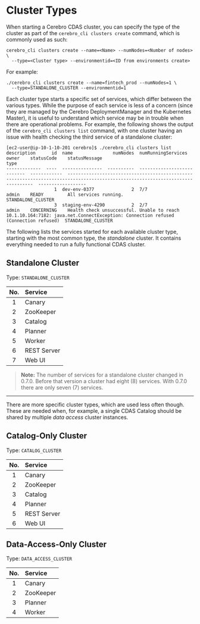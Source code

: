 # Cluster Types

When starting a Cerebro CDAS cluster, you can specify the type of the cluster as part
of the `cerebro_cli clusters create` command, which is commonly used as such:

```shell
cerebro_cli clusters create --name=<Name> --numNodes=<Number of nodes> \
  --type=<Cluster type> --environmentid=<ID from environments create>
```

For example:
```shell
./cerebro_cli clusters create --name=fintech_prod --numNodes=1 \
  --type=STANDALONE_CLUSTER --environmentid=1
```

Each cluster type starts a specific set of services, which differ between the various
types. While the purpose of each service is less of a concern (since they are managed
by the Cerebro DeploymentManager and the Kubernetes Master), it is useful to understand
which service may be in trouble when there are operational problems. For example, the
following shows the output of the `cerebro_cli clusters list` command, with one
cluster having an issue with health checking the third service of a standalone cluster:

```shell
[ec2-user@ip-10-1-10-201 cerebro]$ ./cerebro_cli clusters list
description      id  name               numNodes  numRunningServices    owner    statusCode    statusMessage                                                                                                                    type
-------------  ----  ---------------  ----------  --------------------  -------  ------------  -------------------------------------------------------------------------------------------------------------------------------  ------------------
                  1  dev-env-0377              2  7/7                   admin    READY         All services running.                                                                                                            STANDALONE_CLUSTER
                  3  staging-env-4290          2  2/7                   admin    CONCERNING    Health check unsuccessful. Unable to reach 10.1.10.164:7182: java.net.ConnectException: Connection refused (Connection refused)  STANDALONE_CLUSTER
```

The following lists the services started for each available cluster type, starting with
the most common type, the *standalone* cluster. It contains everything needed to run a
fully functional CDAS cluster.

## Standalone Cluster

Type: `STANDALONE_CLUSTER`

| No.   | Service     |
| :---: | :---------- |
| 1     | Canary      |
| 2     | ZooKeeper   |
| 3     | Catalog     |
| 4     | Planner     |
| 5     | Worker      |
| 6     | REST Server |
| 7     | Web UI      |

> **Note:** The number of services for a standalone cluster changed in 0.7.0. Before
that version a cluster had eight (8) services. With 0.7.0 there are only seven (7)
services.

---

There are more specific cluster types, which are used less often though. These are
needed when, for example, a single CDAS Catalog should be shared by multiple
*data access* cluster instances.

## Catalog-Only Cluster

Type: `CATALOG_CLUSTER`

| No.   | Service     |
| :---: | :---------- |
| 1     | Canary      |
| 2     | ZooKeeper   |
| 3     | Catalog     |
| 4     | Planner     |
| 5     | REST Server |
| 6     | Web UI      |

## Data-Access-Only Cluster

Type: `DATA_ACCESS_CLUSTER`

| No.   | Service     |
| :---: | :---------- |
| 1     | Canary      |
| 2     | ZooKeeper   |
| 3     | Planner     |
| 4     | Worker      |

